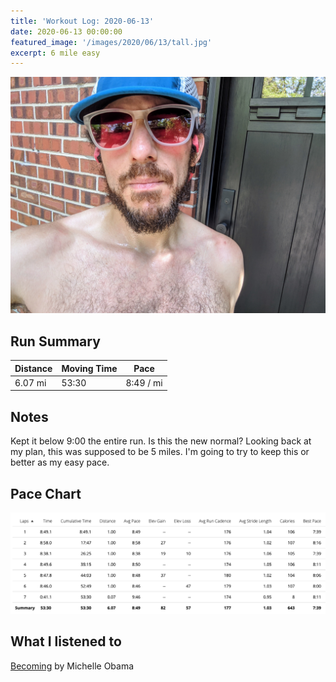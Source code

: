 ```yaml
---
title: 'Workout Log: 2020-06-13'
date: 2020-06-13 00:00:00
featured_image: '/images/2020/06/13/tall.jpg'
excerpt: 6 mile easy
---
```


![](/images/2020/06/13/wide.jpg)

## Run Summary

| Distance   | Moving Time          	| Pace        |
|------------|------------------------|-------------|
|  6.07 mi   |    53:30               |  8:49 / mi  |

## Notes

Kept it below 9:00 the entire run. Is this the new normal? Looking back at my plan, this was supposed to be 5 miles. I'm going to try to keep this or better as my easy pace.

## Pace Chart

![](/images/2020/06/13/splits.png)

## What I listened to
[Becoming](https://www.goodreads.com/book/show/38746485-becoming) by Michelle Obama
